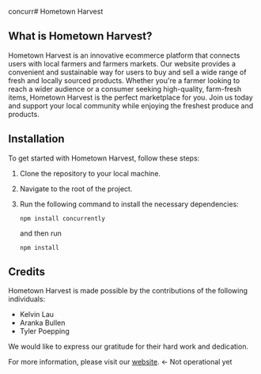 concurr# Hometown Harvest

## What is Hometown Harvest?

Hometown Harvest is an innovative ecommerce platform that connects users with local farmers and farmers markets. Our website provides a convenient and sustainable way for users to buy and sell a wide range of fresh and locally sourced products. Whether you're a farmer looking to reach a wider audience or a consumer seeking high-quality, farm-fresh items, Hometown Harvest is the perfect marketplace for you. Join us today and support your local community while enjoying the freshest produce and products.

## Installation

To get started with Hometown Harvest, follow these steps:

1. Clone the repository to your local machine.
2. Navigate to the root of the project.
3. Run the following command to install the necessary dependencies:
   ```
   npm install concurrently
   ```
   and then run
   
    ```
    npm install
    ```

## Credits

Hometown Harvest is made possible by the contributions of the following individuals:

- Kelvin Lau
- Aranka Bullen
- Tyler Poepping

We would like to express our gratitude for their hard work and dedication.

For more information, please visit our [website](https://www.hometownharvest.com). <- Not operational yet
